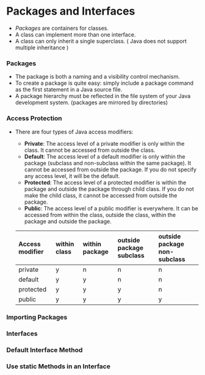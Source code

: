 # Packages and Interfaces
- _Packages_ are containers for classes.
- A class can implement more than one interface.
- A class can only inherit a single superclass. ( Java does not support multiple inheritance )

### Packages
- The package is both a naming and a visibility control mechanism.
- To create a package is quite easy: simply include a package command as the first statement in a Java source file.
- A package hierarchy must be reflected in the file system of your Java development system. (packages are mirrored by directories) 

### Access Protection
- There are four types of Java access modifiers:
    - **Private**: The access level of a private modifier is only within the class. It cannot be accessed from outside the class.
    - **Default**: The access level of a default modifier is only within the package (subclass and non-subclass within the same package). 
    It cannot be accessed from outside the package. If you do not specify any access level, it will be the default.
    - **Protected**: The access level of a protected modifier is within the package and outside the package through child class. 
    If you do not make the child class, it cannot be accessed from outside the package.
    - **Public**: The access level of a public modifier is everywhere. It can be accessed from within the class, outside the class, 
    within the package and outside the package.
    
    
   | Access modifier | within class | within package | outside package subclass | outside package non-subclass |
   | :---            |     :---     |     :---       |     :---                 |          :---                |
   | private         | y            | n              | n                        | n                            |
   | default         | y            | y              | n                        | n                            |
   | protected       | y            | y              | y                        | n                            |
   | public          | y            | y              | y                        | y                            |

### Importing Packages

### Interfaces

### Default Interface Method

### Use static Methods in an Interface



